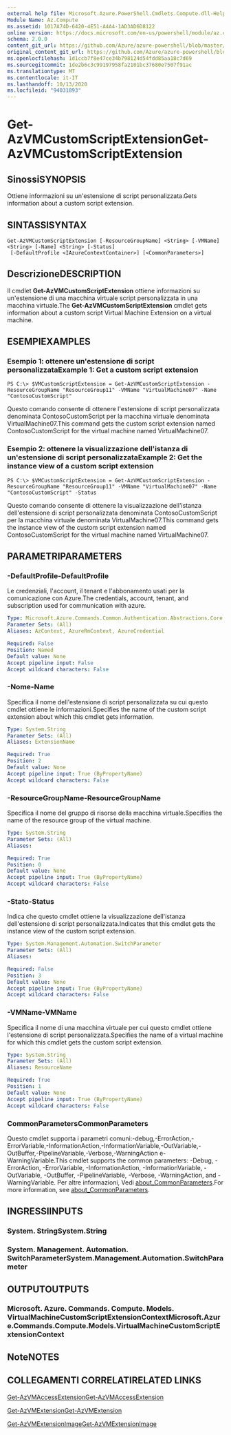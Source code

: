 ```yaml
---
external help file: Microsoft.Azure.PowerShell.Cmdlets.Compute.dll-Help.xml
Module Name: Az.Compute
ms.assetid: 1017A74D-6420-4E51-A4A4-1AD3AD6D8122
online version: https://docs.microsoft.com/en-us/powershell/module/az.compute/get-azvmcustomscriptextension
schema: 2.0.0
content_git_url: https://github.com/Azure/azure-powershell/blob/master/src/Compute/Compute/help/Get-AzVMCustomScriptExtension.md
original_content_git_url: https://github.com/Azure/azure-powershell/blob/master/src/Compute/Compute/help/Get-AzVMCustomScriptExtension.md
ms.openlocfilehash: 1d1ccb7f8e47ce34b798124d54fdd85aa18c7d69
ms.sourcegitcommit: 1de2b6c3c99197958fa2101bc37680e7507f91ac
ms.translationtype: MT
ms.contentlocale: it-IT
ms.lasthandoff: 10/13/2020
ms.locfileid: "94031893"
---
```

# <span data-ttu-id="d4159-101">Get-AzVMCustomScriptExtension</span><span class="sxs-lookup"><span data-stu-id="d4159-101">Get-AzVMCustomScriptExtension</span></span>

## <span data-ttu-id="d4159-102">Sinossi</span><span class="sxs-lookup"><span data-stu-id="d4159-102">SYNOPSIS</span></span>
<span data-ttu-id="d4159-103">Ottiene informazioni su un'estensione di script personalizzata.</span><span class="sxs-lookup"><span data-stu-id="d4159-103">Gets information about a custom script extension.</span></span>

## <span data-ttu-id="d4159-104">SINTASSI</span><span class="sxs-lookup"><span data-stu-id="d4159-104">SYNTAX</span></span>

```
Get-AzVMCustomScriptExtension [-ResourceGroupName] <String> [-VMName] <String> [-Name] <String> [-Status]
 [-DefaultProfile <IAzureContextContainer>] [<CommonParameters>]
```

## <span data-ttu-id="d4159-105">Descrizione</span><span class="sxs-lookup"><span data-stu-id="d4159-105">DESCRIPTION</span></span>
<span data-ttu-id="d4159-106">Il cmdlet **Get-AzVMCustomScriptExtension** ottiene informazioni su un'estensione di una macchina virtuale script personalizzata in una macchina virtuale.</span><span class="sxs-lookup"><span data-stu-id="d4159-106">The **Get-AzVMCustomScriptExtension** cmdlet gets information about a custom script Virtual Machine Extension on a virtual machine.</span></span>

## <span data-ttu-id="d4159-107">ESEMPI</span><span class="sxs-lookup"><span data-stu-id="d4159-107">EXAMPLES</span></span>

### <span data-ttu-id="d4159-108">Esempio 1: ottenere un'estensione di script personalizzata</span><span class="sxs-lookup"><span data-stu-id="d4159-108">Example 1: Get a custom script extension</span></span>
```
PS C:\> $VMCustomScriptExtension = Get-AzVMCustomScriptExtension -ResourceGroupName "ResourceGroup11" -VMName "VirtualMachine07" -Name "ContosoCustomScript"
```

<span data-ttu-id="d4159-109">Questo comando consente di ottenere l'estensione di script personalizzata denominata ContosoCustomScript per la macchina virtuale denominata VirtualMachine07.</span><span class="sxs-lookup"><span data-stu-id="d4159-109">This command gets the custom script extension named ContosoCustomScript for the virtual machine named VirtualMachine07.</span></span>

### <span data-ttu-id="d4159-110">Esempio 2: ottenere la visualizzazione dell'istanza di un'estensione di script personalizzata</span><span class="sxs-lookup"><span data-stu-id="d4159-110">Example 2: Get the instance view of a custom script extension</span></span>
```
PS C:\> $VMCustomScriptExtension = Get-AzVMCustomScriptExtension -ResourceGroupName "ResourceGroup11" -VMName "VirtualMachine07" -Name "ContosoCustomScript" -Status
```

<span data-ttu-id="d4159-111">Questo comando consente di ottenere la visualizzazione dell'istanza dell'estensione di script personalizzata denominata ContosoCustomScript per la macchina virtuale denominata VirtualMachine07.</span><span class="sxs-lookup"><span data-stu-id="d4159-111">This command gets the instance view of the custom script extension named ContosoCustomScript for the virtual machine named VirtualMachine07.</span></span>

## <span data-ttu-id="d4159-112">PARAMETRI</span><span class="sxs-lookup"><span data-stu-id="d4159-112">PARAMETERS</span></span>

### <span data-ttu-id="d4159-113">-DefaultProfile</span><span class="sxs-lookup"><span data-stu-id="d4159-113">-DefaultProfile</span></span>
<span data-ttu-id="d4159-114">Le credenziali, l'account, il tenant e l'abbonamento usati per la comunicazione con Azure.</span><span class="sxs-lookup"><span data-stu-id="d4159-114">The credentials, account, tenant, and subscription used for communication with azure.</span></span>

```yaml
Type: Microsoft.Azure.Commands.Common.Authentication.Abstractions.Core.IAzureContextContainer
Parameter Sets: (All)
Aliases: AzContext, AzureRmContext, AzureCredential

Required: False
Position: Named
Default value: None
Accept pipeline input: False
Accept wildcard characters: False
```

### <span data-ttu-id="d4159-115">-Nome</span><span class="sxs-lookup"><span data-stu-id="d4159-115">-Name</span></span>
<span data-ttu-id="d4159-116">Specifica il nome dell'estensione di script personalizzata su cui questo cmdlet ottiene le informazioni.</span><span class="sxs-lookup"><span data-stu-id="d4159-116">Specifies the name of the custom script extension about which this cmdlet gets information.</span></span>

```yaml
Type: System.String
Parameter Sets: (All)
Aliases: ExtensionName

Required: True
Position: 2
Default value: None
Accept pipeline input: True (ByPropertyName)
Accept wildcard characters: False
```

### <span data-ttu-id="d4159-117">-ResourceGroupName</span><span class="sxs-lookup"><span data-stu-id="d4159-117">-ResourceGroupName</span></span>
<span data-ttu-id="d4159-118">Specifica il nome del gruppo di risorse della macchina virtuale.</span><span class="sxs-lookup"><span data-stu-id="d4159-118">Specifies the name of the resource group of the virtual machine.</span></span>

```yaml
Type: System.String
Parameter Sets: (All)
Aliases:

Required: True
Position: 0
Default value: None
Accept pipeline input: True (ByPropertyName)
Accept wildcard characters: False
```

### <span data-ttu-id="d4159-119">-Stato</span><span class="sxs-lookup"><span data-stu-id="d4159-119">-Status</span></span>
<span data-ttu-id="d4159-120">Indica che questo cmdlet ottiene la visualizzazione dell'istanza dell'estensione di script personalizzata.</span><span class="sxs-lookup"><span data-stu-id="d4159-120">Indicates that this cmdlet gets the instance view of the custom script extension.</span></span>

```yaml
Type: System.Management.Automation.SwitchParameter
Parameter Sets: (All)
Aliases:

Required: False
Position: 3
Default value: None
Accept pipeline input: True (ByPropertyName)
Accept wildcard characters: False
```

### <span data-ttu-id="d4159-121">-VMName</span><span class="sxs-lookup"><span data-stu-id="d4159-121">-VMName</span></span>
<span data-ttu-id="d4159-122">Specifica il nome di una macchina virtuale per cui questo cmdlet ottiene l'estensione di script personalizzata.</span><span class="sxs-lookup"><span data-stu-id="d4159-122">Specifies the name of a virtual machine for which this cmdlet gets the custom script extension.</span></span>

```yaml
Type: System.String
Parameter Sets: (All)
Aliases: ResourceName

Required: True
Position: 1
Default value: None
Accept pipeline input: True (ByPropertyName)
Accept wildcard characters: False
```

### <span data-ttu-id="d4159-123">CommonParameters</span><span class="sxs-lookup"><span data-stu-id="d4159-123">CommonParameters</span></span>
<span data-ttu-id="d4159-124">Questo cmdlet supporta i parametri comuni:-debug,-ErrorAction,-ErrorVariable,-InformationAction,-InformationVariable,-OutVariable,-OutBuffer,-PipelineVariable,-Verbose,-WarningAction e-WarningVariable.</span><span class="sxs-lookup"><span data-stu-id="d4159-124">This cmdlet supports the common parameters: -Debug, -ErrorAction, -ErrorVariable, -InformationAction, -InformationVariable, -OutVariable, -OutBuffer, -PipelineVariable, -Verbose, -WarningAction, and -WarningVariable.</span></span> <span data-ttu-id="d4159-125">Per altre informazioni, Vedi [about_CommonParameters](http://go.microsoft.com/fwlink/?LinkID=113216).</span><span class="sxs-lookup"><span data-stu-id="d4159-125">For more information, see [about_CommonParameters](http://go.microsoft.com/fwlink/?LinkID=113216).</span></span>

## <span data-ttu-id="d4159-126">INGRESSI</span><span class="sxs-lookup"><span data-stu-id="d4159-126">INPUTS</span></span>

### <span data-ttu-id="d4159-127">System. String</span><span class="sxs-lookup"><span data-stu-id="d4159-127">System.String</span></span>

### <span data-ttu-id="d4159-128">System. Management. Automation. SwitchParameter</span><span class="sxs-lookup"><span data-stu-id="d4159-128">System.Management.Automation.SwitchParameter</span></span>

## <span data-ttu-id="d4159-129">OUTPUT</span><span class="sxs-lookup"><span data-stu-id="d4159-129">OUTPUTS</span></span>

### <span data-ttu-id="d4159-130">Microsoft. Azure. Commands. Compute. Models. VirtualMachineCustomScriptExtensionContext</span><span class="sxs-lookup"><span data-stu-id="d4159-130">Microsoft.Azure.Commands.Compute.Models.VirtualMachineCustomScriptExtensionContext</span></span>

## <span data-ttu-id="d4159-131">Note</span><span class="sxs-lookup"><span data-stu-id="d4159-131">NOTES</span></span>

## <span data-ttu-id="d4159-132">COLLEGAMENTI CORRELATI</span><span class="sxs-lookup"><span data-stu-id="d4159-132">RELATED LINKS</span></span>

[<span data-ttu-id="d4159-133">Get-AzVMAccessExtension</span><span class="sxs-lookup"><span data-stu-id="d4159-133">Get-AzVMAccessExtension</span></span>](./Get-AzVMAccessExtension.md)

[<span data-ttu-id="d4159-134">Get-AzVMExtension</span><span class="sxs-lookup"><span data-stu-id="d4159-134">Get-AzVMExtension</span></span>](./Get-AzVMExtension.md)

[<span data-ttu-id="d4159-135">Get-AzVMExtensionImage</span><span class="sxs-lookup"><span data-stu-id="d4159-135">Get-AzVMExtensionImage</span></span>](./Get-AzVMExtensionImage.md)


